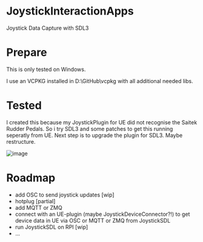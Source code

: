 # JoystickInteractionApps
Joystick Data Capture with SDL3

# Prepare
This is only tested on Windows.

I use an VCPKG installed in D:\GitHub\vcpkg with all additional needed libs.

# Tested
I created this because my JoystickPlugin for UE did not recognise the Saitek Rudder Pedals. So i try SDL3 and some patches to get this running seperatly from UE. Next step is to upgrade the plugin for SDL3. Maybe restructure.

![image](https://github.com/tsky1971/JoystickInteractionApps/assets/7058122/6ac2e21b-0c93-4968-9742-49fe9c4c3e7f)



# Roadmap
- add OSC to send joystick updates [wip]
- hotplug [partial]
- add MQTT or ZMQ
- connect with an UE-plugin (maybe JoystickDeviceConnector?!) to get device data in UE via OSC or MQTT or ZMQ from JoystickSDL
- run JoystickSDL on RPI [wip]
- ...
